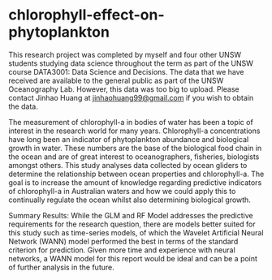 # chlorophyll-effect-on-phytoplankton

This research project was completed by myself and four other UNSW students studying data science throughout the term as part of the UNSW course DATA3001: Data Science and Decisions. The data that we have received are available to the general public as part of the UNSW Oceanography Lab. However, this data was too big to upload. Please contact Jinhao Huang at jinhaohuang99@gmail.com if you wish to obtain the data.

The measurement of chlorophyll-a in bodies of water has been a topic of interest in the research world for many years. Chlorophyll-a concentrations have long been an indicator of phytoplankton abundance and biological growth in water. These numbers are the base of the biological food chain in the ocean and are of great interest to oceanographers, fisheries, biologists amongst others. This study analyses data collected by ocean gliders to determine the relationship between ocean properties and chlorophyll-a. The goal is to increase the amount of knowledge regarding predictive indicators of chlorophyll-a in Australian waters and how we could apply this to continually regulate the ocean whilst also determining biological growth.

Summary Results: While the GLM and RF Model addresses the predictive requirements for the research question, there are models better suited for this study such as time-series models, of which the Wavelet Artificial Neural Network (WANN) model performed the best in terms of the standard criterion for prediction. Given more time and experience with neural networks, a WANN model for this report would be ideal and can be a point of further analysis in the future.

